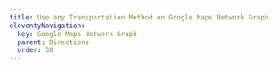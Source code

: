 ```yaml
---
title: Use any Transportation Method on Google Maps Network Graph
eleventyNavigation:
  key: Google Maps Network Graph
  parent: Directions
  order: 30
---
```

